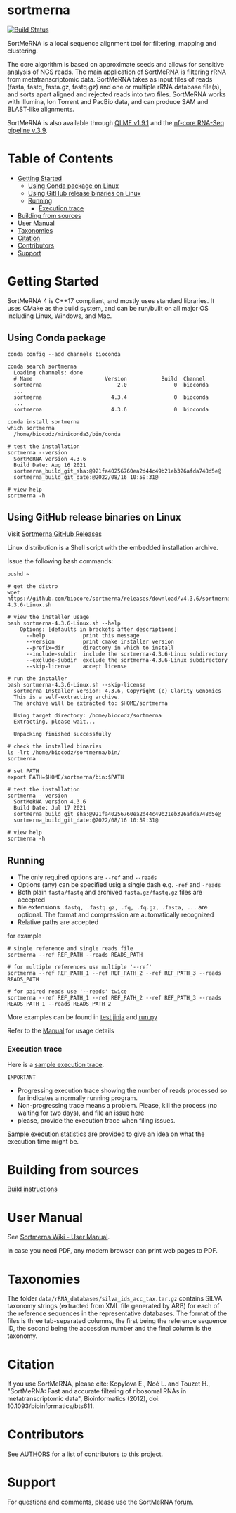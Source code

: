 # sortmerna

[![Build Status](https://travis-ci.org/biocore/sortmerna.png?branch=master)](https://travis-ci.org/biocore/sortmerna)

SortMeRNA is a local sequence alignment tool for filtering, mapping and clustering.

The core algorithm is based on approximate seeds and allows for sensitive analysis of NGS reads.
The main application of SortMeRNA is filtering rRNA from metatranscriptomic data.
SortMeRNA takes as input files of reads (fasta, fastq, fasta.gz, fastq.gz) and one or multiple
rRNA database file(s), and sorts apart aligned and rejected reads into two files. SortMeRNA works
with Illumina, Ion Torrent and PacBio data, and can produce SAM and BLAST-like alignments.

SortMeRNA is also available through [QIIME v1.9.1](http://qiime.org) and
the [nf-core RNA-Seq pipeline v.3.9](https://nf-co.re/rnaseq/3.9).

# Table of Contents

* [Getting Started](#getting-started)
	* [Using Conda package on Linux](#using-conda-package)
	* [Using GitHub release binaries on Linux](#using-github-release-binaries-on-linux)
	* [Running](#running)
      * [Execution trace](#execution-trace)
* [Building from sources](#building-from-sources)
* [User Manual](#user-manual)
* [Taxonomies](#taxonomies)
* [Citation](#citation)
* [Contributors](#contributors)
* [Support](#support)


# Getting Started

SortMeRNA 4 is C++17 compliant, and mostly uses standard libraries. It uses CMake as the build system, and can be run/built on all major OS including Linux, Windows, and Mac. 

## Using Conda package

```
conda config --add channels bioconda

conda search sortmerna
  Loading channels: done
  # Name                       Version           Build  Channel
  sortmerna                        2.0               0  bioconda
  ...
  sortmerna                      4.3.4               0  bioconda
  ...
  sortmerna                      4.3.6               0  bioconda

conda install sortmerna
which sortmerna
  /home/biocodz/miniconda3/bin/conda

# test the installation
sortmerna --version
  SortMeRNA version 4.3.6
  Build Date: Aug 16 2021
  sortmerna_build_git_sha:@921fa40256760ea2d44c49b21eb326afda748d5e@
  sortmerna_build_git_date:@2022/08/16 10:59:31@

# view help
sortmerna -h
```

## Using GitHub release binaries on Linux

Visit [Sortmerna GitHub Releases](https://github.com/biocore/sortmerna/releases)

Linux distribution is a Shell script with the embedded installation archive.

Issue the following bash commands:

```
pushd ~

# get the distro
wget https://github.com/biocore/sortmerna/releases/download/v4.3.6/sortmerna-4.3.6-Linux.sh

# view the installer usage
bash sortmerna-4.3.6-Linux.sh --help
    Options: [defaults in brackets after descriptions]
      --help            print this message
      --version         print cmake installer version
      --prefix=dir      directory in which to install
      --include-subdir  include the sortmerna-4.3.6-Linux subdirectory
      --exclude-subdir  exclude the sortmerna-4.3.6-Linux subdirectory
      --skip-license    accept license

# run the installer
bash sortmerna-4.3.6-Linux.sh --skip-license
  sortmerna Installer Version: 4.3.6, Copyright (c) Clarity Genomics
  This is a self-extracting archive.
  The archive will be extracted to: $HOME/sortmerna
  
  Using target directory: /home/biocodz/sortmerna
  Extracting, please wait...
  
  Unpacking finished successfully

# check the installed binaries
ls -lrt /home/biocodz/sortmerna/bin/
sortmerna

# set PATH
export PATH=$HOME/sortmerna/bin:$PATH

# test the installation
sortmerna --version
  SortMeRNA version 4.3.6
  Build Date: Jul 17 2021
  sortmerna_build_git_sha:@921fa40256760ea2d44c49b21eb326afda748d5e@
  sortmerna_build_git_date:@2022/08/16 10:59:31@

# view help
sortmerna -h
```

## Running

* The only required options are `--ref` and `--reads`
* Options (any) can be specified usig a single dash e.g. `-ref` and `-reads`
* Both plain `fasta/fastq` and archived `fasta.gz/fastq.gz` files are accepted
* file extensions `.fastq, .fastq.gz, .fq, .fq.gz, .fasta, ...` are optional. The format and compression are automatically recognized
* Relative paths are accepted

for example

```
# single reference and single reads file
sortmerna --ref REF_PATH --reads READS_PATH

# for multiple references use multiple '--ref'
sortmerna --ref REF_PATH_1 --ref REF_PATH_2 --ref REF_PATH_3 --reads READS_PATH

# for paired reads use '--reads' twice
sortmerna --ref REF_PATH_1 --ref REF_PATH_2 --ref REF_PATH_3 --reads READS_PATH_1 --reads READS_PATH_2

```

More examples can be found in [test.jinja](https://github.com/biocore/sortmerna/blob/master/scripts/test.jinja) and [run.py](https://github.com/biocore/sortmerna/blob/master/scripts/run.py)

Refer to the [Manual](https://sortmerna.readthedocs.io/en/latest/) for usage details

### Execution trace

Here is a [sample execution trace](https://github.com/biocore/sortmerna/wiki/sample-execution-trace-v4.3.2).  

`IMPORTANT`
- Progressing execution trace showing the number of reads processed so far indicates a normally running program. 
- Non-progressing trace means a problem. Please, kill the process (no waiting for two days), and file an issue [here](https://github.com/biocore/sortmerna/issues)  
- please, provide the execution trace when filing issues.

[Sample execution statistics](https://github.com/biocore/sortmerna/wiki/sample-execution-statistics) are provided to give an idea on what the execution time might be.

# Building from sources

[Build instructions](https://github.com/biocore/sortmerna/blob/master/BUILD.md)

# User Manual

See [Sortmerna Wiki - User Manual](https://github.com/biocore/sortmerna/wiki/2.-User-manual-(todo)).

In case you need PDF, any modern browser can print web pages to PDF.

# Taxonomies

The folder `data/rRNA_databases/silva_ids_acc_tax.tar.gz` contains SILVA taxonomy strings (extracted from XML file generated by ARB)
for each of the reference sequences in the representative databases. The format of the files is three tab-separated columns,
the first being the reference sequence ID, the second being the accession number and the final column is the taxonomy.

# Citation

If you use SortMeRNA, please cite:
Kopylova E., Noé L. and Touzet H., "SortMeRNA: Fast and accurate filtering of ribosomal RNAs in metatranscriptomic data", Bioinformatics (2012), doi: 10.1093/bioinformatics/bts611.

# Contributors

See [AUTHORS](./AUTHORS) for a list of contributors to this project.

# Support

For questions and comments, please use the SortMeRNA [forum](https://groups.google.com/forum/#!forum/sortmerna).
	
